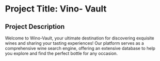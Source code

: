 # Project Title: Vino- Vault

## Project Description

Welcome to Wino-Vault, your ultimate destination for discovering exquisite wines and sharing your tasting experiences! Our platform serves as a comprehensive wine search engine, offering an extensive database to help you explore and find the perfect bottle for any occasion.